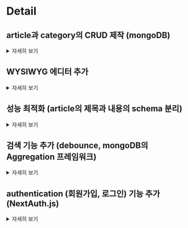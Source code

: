 # Detail
## article과 category의 CRUD 제작 (mongoDB)

<details>
  <summary>자세히 보기</summary>

  - article의 CRUD
  
    ![](https://velog.velcdn.com/images/katej927/post/c357997a-b313-450a-a8be-a0207ca92baf/image.gif)
    
    - 방법

  	  1. MongoDB 설정 ([코드 링크](https://github.com/katej927/kate-devlog/blob/main/src/libs/mongodb.ts))
         
         - MongoDB와의 연결
  
           `mongoose` 라이브러리 활용
    
         - MongoDB URI

           환경 변수로 관리되며, 이를 통해 데이터베이스에 연결함
       2. 스키마 정의 ([코드 링크](https://github.com/katej927/kate-devlog/blob/main/src/models/article.ts))

          `articleSchema`는 `title`, `content`, `category` 필드를 가지며, `content`는 `ArticleContent` 모델을, `category`는 `Category` 모델을 참조함. `timestamps` 옵션을 통해 자동으로 `createdAt`과 `updatedAt` 필드를 추가함.
       3. CRUD 구현 ([코드 링크](https://github.com/katej927/kate-devlog/tree/main/src/app/api/articles))

          - **Create**: 새 article 생성 시, `Article.create()` 사용
  
          - **Read**: article을 조회 시, `Article.find()` 또는 `Article.findOne()` 사용
          - **Update**: article 수정 시, `Article.findByIdAndUpdate()` 사용
          - **Delete**: article 삭제 시, `Article.findByIdAndDelete()` 사용
  
    - 코드 [자세히 보기 →](https://github.com/katej927/kate-devlog/tree/main/src/app/api/articles)
      
       ```tsx
       
      (... 생략)

      // GET 만 발췌
      export const GET = async (request: NextRequest) => {
        const searchTerm = request.nextUrl.searchParams.get('searchTerm')

        await connectMongoDB()

        const searchCondition = {
          $or: [
            { title: { $regex: searchTerm, $options: 'i' } },
            { 'content.text': { $regex: searchTerm, $options: 'i' } },
          ],
        }

        const articles = searchTerm
          ? await Article.aggregate([
              {
                $lookup: {
                  from: 'articlecontents',
                  localField: 'content',
                  foreignField: '_id',
                  as: 'content',
                },
              },
              {
                $unwind: {
                  path: '$content',
                  preserveNullAndEmptyArrays: true,
                },
              },
              {
                $match: searchCondition,
              },
              {
                $project: {
                  _id: 1,
                  title: 1,
                  content: { _id: 1 },
                  createdAt: 1,
                  updatedAt: 1,
                },
              },
              {
                $sort: { createdAt: -1 },
              },
            ])
          : await Article.find().sort({ createdAt: -1 })

        return NextResponse.json({ articles }, { status: 200 })
      }

      (... 생략)
      ```
      
- category의 CRUD
  
  ![](https://velog.velcdn.com/images/katej927/post/addcc05c-1049-46ab-988a-f0b2f4a505e5/image.gif)
  - 방법
    1. MongoDB 설정 ([코드 링크](https://github.com/katej927/kate-devlog/blob/main/src/libs/mongodb.ts))
        - MongoDB와의 연결
  
            - `mongoose` 라이브러리 활용
        - MongoDB URI
            - 환경 변수로 관리되며, 이를 통해 데이터베이스에 연결함
    2. 스키마 정의 ([코드 링크](https://github.com/katej927/kate-devlog/blob/main/src/models/category.ts))
        
        `categorySchema`는 `categoryName`과 `articles` 필드를 가지며, `articles`는 `Article` 모델을 참조함.
        
        - 참고 ([코드 링크](https://github.com/katej927/kate-devlog/blob/main/src/models/article.ts))

            article CRUD 시, category도 함께 업데이트됨. `articleSchema`는 `category` 필드를 참조함.
            
    3. CRUD 구현 ([코드 링크](https://github.com/katej927/kate-devlog/tree/main/src/app/api/categories))
        - **Create**: 새 category 생성 시, `Category.create()` 사용
  
        - **Read**: category를 조회 시, `Category.find()` , `findOne()`, `aggregate`를 사용
        - **Update**: category 수정 시, `Category.findOneAndUpdate()`를 사용
        - **Delete**: category 삭제 시, `Category.deleteOne()`를 사용합니다.
  - 코드 [자세히 보기 →](https://github.com/katej927/kate-devlog/tree/main/src/app/api/categories)
    
       ```tsx
       (...생략)

       // GET만 발췌
      export const GET = async (request: NextRequest) => {
        const articlesType = request.nextUrl.searchParams.get('articlesType')

        try {
          await connectMongoDB()

          let categories
          switch (articlesType) {
            case 'omit':
              categories = await Category.find({}, '-articles')
              break
            case 'count':
              categories = await Category.aggregate([
                {
                  $lookup: {
                    from: 'articles',
                    localField: 'articles',
                    foreignField: '_id',
                    as: 'articlesData',
                  },
                },
                {
                  $addFields: {
                    articleCount: { $size: '$articlesData' },
                    latestArticleTimestamp: { $max: '$articlesData.createdAt' },
                  },
                },
                {
                  $project: {
                    articlesData: 0,
                    articles: 0,
                  },
                },
              ])
              break
            default:
              throw new Error('Invalid articlesType')
          }

          return NextResponse.json(categories)
        } catch (error) {
          console.error('Error fetching categories: ', error)
          return NextResponse.json(
            { error: 'Failed to fetch categories.' },
            { status: 500 },
          )
        }
      }

       ```


- 트러블 슈팅 [다른 기록도 보기 →](https://velog.io/@katej927/Trouble-shooting-kate-devlog-article%EA%B3%BC-category%EC%9D%98-CRUD-%EC%A0%9C%EC%9E%91-%EA%B4%80%EB%A0%A8)
    
   **[ server/client component와 use hook ]**
    
   - [`src/app/editArticle/[id]/page.tsx`](https://github.com/f-lab-edu/dev-blog/pull/6/files#diff-6fa6b0eef3f04c54ed52c02dbc90275542dcecf68c81f635ae504b6421f0adaa)

   server와 client component를 처음 사용하게 되면서 사용할 수 있는 기능에 제약이 있는 것을 잘 알지 못했다.
    백엔드에서 데이터를 가져오는 로직을 위해 async/await도 써야 하고 (server component 기능) router를 사용하고 함수도 내려줘야 하는데 (client component 기능) 모두 사용하려니 계속 에러가 나서 헤맸고 매우 답답했다.

   전 회사에서라면 10분내로 답 안 나오면 바로 질문하라고 해서 사수님의 도움을 받으며 해결했을테지만 멘토링에서는 멘토님이 끝까지 찾길 추천하셨고 아니면 따끔하게 지적받기에 계속 찾아봤다.
    꽤 오랜 시간이 걸렸고 포기하고 멘토님께 그냥 질문드려 해결하고 싶은 순간들도 있었으나, 돌아올 답이 무엇인지 알 것도 같고 그냥 한 번 찾아보았다. 개발자가 스스로 찾는 것도 중요하기 때문이다. (회사에서는 시간 관계 상의 이유로 빠르게 질문하는 것을 권유한 것으로 안다.)
    아마도 에러메세지를 쳤고 원어를 해석해내는 고통을 견디면서 stackoverflow에서 우연히 use를 사용하면 해결 가능하다는 것을 봤고 그것이 내가 알지 못한 hook이며 근래에 추가 되었다는 것을 알게 되었다.
    그래서 use hook에 대해 공식문서와 블로그에서 어떤 기능을 하는 hook인지 찾아보았고 내가 원하던 기능을 하는 알맞은 function임을 알았다.
    
   뿌듯했고 성취감을 느꼈다. 얼마 전, preview 구현하면서도 이번에도 (비록 오랜 시간이 걸렸지만) 스스로 해결해냈다.
    
   **단순히 끝날 줄 알았던 update와 delete였는데 새로이 업데이트된 기능으로 구현하는데 차질이 많았고 스스로 해결하려다 보니 오랜 시간이 걸렸으나 뿌듯했다.얻은 점은 조금씩, 스스로 문제 해결하는 방법을 찾는 것 같다는 점이다. 에러 로그를 이해하고 부족하면 에러 로그를 검색하고 (원어라 고통스럽지만) issue탭이나 stackoverflow에서 나와 비슷한 문제를 겪는 이들이 있는 것을 확인하고 그들이 어떻게 해결해내고 있는지 알 수 있다.앞으로도 이런 방식을 조금 더 빨리 실행해서 스스로 해결할 때 속도를 높이는 것이 좋을 것 같다.**
</details>

## WYSIWYG 에디터 추가 


<details>
  <summary>자세히 보기</summary>

![](https://velog.velcdn.com/images/katej927/post/c8464648-6ce7-4646-9a9c-c01b77e512d4/image.gif)

- 방법

  - 화면 UI (write/edit 페이지)

  	```
  	  ┌----------------------------------------------------------------┐
  	  |                                                                |
  	  | Title                                                          |
  	  | ┌-------- Editor --------┐ ┌------------- Preview ------------┐|
  	  | |                        | |                                  ||
  	  | |                        | |                                  ||
  	  | |                        | |                                  ||
  	  | |                        | |                                  ||
  	  | |                        | |                                  ||
  	  | |                        | |                                  ||
  	  | |                        | |                                  ||
  	  | |                        | |                                  ||
  	  | └------------------------┘ └----------------------------------┘|
  	  └----------------------------------------------------------------┘
  	```

  - article에 대한 interface 구조
  
    ```tsx
      interface ArticleInterface {
        title: string
        content: { text: string; html: string }
      }
    ```
    - 이유
  
      - text는 보다 빠른 검색을 하게 하고, 글 목록에서 글 내용의 일부를 보여주기 위해
  
      - html은 글 내용 렌더링을 위해
  - firebase 활용
    - 사용 이유 : 이미지 url을 만들어주도록 하기 위함.

- 코드 [자세히 보기 →](https://github.com/katej927/kate-devlog/tree/main/src/components/ArticleForm/Editor)
    
    ```tsx
    'use client'
    
    import { useMemo, useRef } from 'react'
    import ReactQuill from 'react-quill'
    import 'react-quill/dist/quill.snow.css'
    
    import { ArticleContentInterface } from '@/apis/articles'
    
    import { FORMATS, convertModules } from './_shared'
    import { HandleChangeNewContentType } from '../_shared'
    
    interface Props {
      contentHtml: ArticleContentInterface['html']
      onChangeContent: (content: HandleChangeNewContentType) => void
    }
    
    const Editor = ({ contentHtml, onChangeContent }: Props) => {
      const quillRef = useRef<ReactQuill>()
    
      const modules = useMemo(() => convertModules(quillRef), [])
    
      return (
        <ReactQuill
          theme="snow"
          style={{
            height: '550px',
            display: 'inline-block',
          }}
          onChange={(value, delta, source, editor) =>
            onChangeContent({
              text: editor.getText(),
              html: editor.getHTML(),
            })
          }
          modules={modules}
          formats={FORMATS}
          ref={(element) => {
            if (element !== null) {
              quillRef.current = element
            }
          }}
          placeholder="내용을 입력해주세요."
          value={contentHtml}
        />
      )
    }
    
    export default Editor
    ```

- 트러블 슈팅 [다른 기록도 보기 →](https://velog.io/@katej927/Trouble-shooting-kate-devlog-2-WYSIWYG-%EC%97%90%EB%94%94%ED%84%B0)
    
    **[ issue 탭의 힘 ]**
    
    에디터의 데이터를 어떻게 저장해야 할지 걱정이었다.
    
    에디터의 값을 받아보니 왠걸 태그까지 같이 저장해주고 있었다.
    
    이걸로 어떻게 검색 기능을 넣지?라는 생각이 들었고 챗 지피티와 구글링을 열심히 했다.
    
    챗 지피티에서는 (비록 좀 부실해보이지만) 해결방법은 있다는 것에 안도감을 느꼈고, 그로 인해 차분히 서칭할 수 있었다.
    
    서칭하면서 구글링 해서 나온 issue 탭에 나와 비슷한 고민을 가진 사람들이 이미 적어둔 해결책을 보고 이 react-quill이라는 에디터의 데이터를 저장하기 위해서는 에디터에서 만들어둔 방법이 따로 없다는 것을 알았다. (이걸로 라이브러리 쓰다 바꾸는 유저들도 있더라) 하지만 에디터의 내장된 메서드인 delta라는 객체와 태그로된 문자열을 함께 저장하기를 추천했다. delta for editor, html for rendering이 최선의 아이디어 였다.
    
    나는 이에 더해 나의 아이디어를 덧붙였다. 저렇게 저장하기에는 검색할 때 성능이 더딜 것 같다는 생각이 들었고 계속 시도해보니 에디터가 꼭 delta로만 렌더링 되지 않고 html 문자열로도 렌더링 되는 것을 알 수 있었다. 직접 넣어봐서 알 수 있었다. 덕분에 조금이라도 성능을 개선하기 위해 나는 글을 그대로 저장하는 문자열(\n이 들어가긴 한다)과 렌더링을 위한 html 문자열을 저장해두기로 했다.
    
    이렇게 하기까지 많은 시간과 용기와 인내가 필요했다. 여기까지 하고도 나는 db에 잘 연결할 수 있을지 걱정했는데 생각보다 간단히 수정되어서 좋았다.
    
    매번 걱정하는데 실제로 발을 넣어보면 그렇게 무서운 건 아닌 것 같다.
    
    **그냥 찾아보고 해보는 게 좋을 것 같다. 너무 두려워 하지말자.**
    
    **그리고 앞으로도 issue탭을 먼저 활용하면 더 빨리 해결할 수 있을 것 같다. (챗 지피티는 간단한/직관적인 문제 해결 정도에 도움 되는 듯)**

</details>


## 성능 최적화 (article의 제목과 내용의 schema 분리) 

<details>
  <summary>자세히 보기</summary>

> network의 time 5배 개선
> 

| action | image |
| --- | --- |
| 분리 전 | <img src='https://github.com/katej927/dev-blog-forked/assets/69146527/0731cbb8-79c8-4ceb-b4e4-964a6160e2d5' height='200'/> |
| 분리 후 | <img src='https://github.com/katej927/dev-blog-forked/assets/69146527/bb1d8e52-df59-4e37-b627-b0c4d1f5d9b9' height='200'/> |


- 방법 [관련 PR 보기 →](https://github.com/katej927/kate-devlog/pull/6)

   - mongoDB의 collection이 articles와 articleContents로 분리됨.
        
     > ✓ articles ⇒ article의 개요를 담음
     
     >   ✓ articleContents ⇒ article의 본문을 담음
      

     - 본문이 필요할 때, articleContents를 가져옴
  
       방법: ```find().populate()```
  
  - Schema 분리
    - ```articleContentSchema```, ```articleSchema```
  
    - 두 스키마간 relation 설정
      - 방법 : id로 연결
        ```tsx
        content: {
          type: Schema.Types.ObjectId,
          ref: 'ArticleContent',
          required: true,
        }
        ```
  
- 코드 [자세히 보기 →](https://github.com/katej927/kate-devlog/blob/main/src/models/article.ts)
    
    ```tsx
    import mongoose, { Schema } from 'mongoose'
    
    const articleContentSchema = new Schema({
      text: {
        type: String,
        required: true,
      },
      html: {
        type: String,
        required: true,
      },
    })
    
    const articleSchema = new Schema(
      {
        title: { type: String, required: true },
        content: {
          type: Schema.Types.ObjectId,
          ref: 'ArticleContent',
          required: true,
        },
        category: {
          type: Schema.Types.ObjectId,
          ref: 'Category',
          required: false,
        },
      },
      { timestamps: true },
    )
    
    const ArticleContent =
      mongoose.models.ArticleContent ||
      mongoose.model('ArticleContent', articleContentSchema)
    
    const Article =
      mongoose.models.Article || mongoose.model('Article', articleSchema)
    
    export { Article, ArticleContent }
    ```

- 트러블 슈팅 [다른 기록도 보기 →](https://velog.io/@katej927/Trouble-shooting-kate-devlog-%EC%84%B1%EB%8A%A5-%EC%B5%9C%EC%A0%81%ED%99%94#-%EA%B3%BC%EC%97%B0-%ED%95%A0-%EC%88%98-%EC%9E%88%EC%9D%84%EA%B9%8C-%EC%8B%B6%EC%97%88%EB%8D%98-%EA%B2%83%EC%9D%84-%EB%8F%84%EC%A0%84%ED%95%98%EA%B3%A0-%EC%84%B1%EA%B3%B5%ED%96%88%EB%8B%A4-%EC%84%B1%EB%8A%A5-%EC%B5%9C%EC%A0%81%ED%99%94%EB%A5%BC-%EC%9C%84%ED%95%9C-%EB%B0%B1%EC%97%94%EB%93%9C-%EB%A1%9C%EC%A7%81-%EC%88%98%EC%A0%95-%EC%84%B1%EA%B3%B5)
    
    **[ 과연 할 수 있을까 싶었던 것을 도전하고 성공했다. (성능 최적화를 위한 백엔드 로직 수정 성공) ]**
    
    - 무엇을 하고 싶었는가?
        
        > 성능 최적화를 하고 싶었다.
        > 
        
        어느 부분을 하고 싶었냐면, PR 제목처럼 post에서 글의 내용과 개요를 분리하고 싶었다.

    - 왜 하고 싶었는가?
        
        > 렌더링을 빠르게 하고 페이지가 가볍기를 바랬다.
        > 
        
        개요는 목록 UI에서 간단하면서 빠르게 보여주고 싶었다. 그런데 기존의 로직대로라면 개요 (제목, 간단한 설명) 정도만 보여주는데 모든 글의 내용을 load 받았어야 했다. content가 모든 글에 항상 붙어있었기 때문이다.
        
        지금이야 문제 없겠지만 앞으로 글이 많아지면 무거워질테고 그러면 렌더링이 느려질 것이라고 생각했다.
        
        느린 렌더링은 많이 비선호하는 편이고 프론트엔드 개발자로서도 받아들이기 어려운 부분이었다.
        
        비단 느린 렌더링 뿐 아니라 굳이 사용하지 않는 데이터를 들고 다닐 이유가 없다고 생각했다.

    - 어떤 부분에서 구현을 망설였는가?
        
        > 백엔드를 잘 몰라서 못할 것만 같았다.
        > 
        
        괜히 실수했다가 꼬이면 어쩌지? 하는 걱정도 들었다.
        
    - 어떻게 구현했는가?
        
        > 백엔드 구현 로직 확인chatGPT로 수정 키워드 뽑아내기mongoose로 relation 설정하기 (populate 활용)
        > 
        1. 백엔드 구현 로직 확인
            
            우선 article을 구현하면서 참고했던 레퍼런스([Step-by-Step Guide: Create a Next.js 13 CRUD App with MongoDB from Scratch](https://youtu.be/wNWyMsrpbz0?si=HqccCslQlj0oIERU))를 다시 보면서 어떤 식으로 백엔드 코드를 짰었는지 다시 점검했다.
            
            그래도 잘 모르겠고 어떤 부분을 수정해야 할지 감이 잘 오질 않았다.
            
        2. chatGPT로 수정 키워드 뽑아내기
            
            막막해서 chatGPT에게 물어보았다. 나의 Schema와 이 상태에서 내가 원하는 로직은 어떤 것인데 어떻게 구현해야 할지 모르겠다고.
            
            생각 보다 답을 잘 알려주었는데 그 코드가 어떻게 동작하는지 잘 모르겠고 정확성도 신뢰하기가 어려웠다. 그래서 수정된 부분이면서 중요 키워드로 보이는 코드를 따서 구글링 해보았다.
            
            해당 키워드는 `Schema.Types.ObjectId` 였다.
            
        3. mongoose로 relation 설정하기 (populate 활용)
            
            검색하니 바로 눈에 띄는 제목이 보였다. ‘[**mongoose로 relation 설정하기 (populate 이용하기)**](https://fierycoding.tistory.com/35)’
            
            읽어보니 내가 딱 원하던 내용이었다.
            
            각 모델을 생성하고 아래의 코드를 통해 연결 할 수 있었다.
            
            ```
            연결할 key: {
                type: Schema.Types.ObjectId, // id로 연결
                ref: 'Seller',
                required: true
              }
            ```
            
            그 후, `find().populate()` 를 통해 연결된 객체까지 조회할 수 있음을 알 수 있었다.
            
    - 소감
        
        해낼 수 있을까 걱정도 되었는데 늘 하나씩, 차분히 해내기로 마음 먹고 난 후로 하나씩 실마리를 풀어감을 느꼈다.
        
        그리고 이번에 해결했던 방법처럼 아예 감을 잡기 힘들때는 chatGPT에 키워드를 뽑고 자세한 것은 구글링을 통해 이해할 수 있지 않을까 하는 생각이 들었다.
        
        계속 차분히 해나가면 해낼 수 있구나 하는 자신감도 얻고 있다.
        
        중간중간 머리도 아팠지만.. 연속 2시간 반을 자리에서 스트레이트로 구현하는 날 보며 나는 여전히, 처음 프론트를 할 때 처럼 시간 가는 줄 모르고 하는 구나.
        
        개발하길 잘한 것 같다는 생각이 들어서 보람찼다.
        
        아무튼.. 이번에도 좋은 경험을 한 것 같다. 수고했다.🤝

</details>


## 검색 기능 추가 (debounce, mongoDB의 Aggregation 프레임워크)

<details>
  <summary>자세히 보기</summary>

  
  ![](https://velog.velcdn.com/images/katej927/post/82fb0f06-638d-49b3-b972-99ccce696faa/image.gif)
  
  
- 방법
  
    - 컴포넌트 기본 구현 ([코드 링크](https://github.com/katej927/kate-devlog/blob/main/src/containers/Home/Search/index.tsx))
  
        - **디바운스 처리**
            
            > 사용자 입력을 디바운스 처리하여 불필요한 검색 요청을 줄임 (`useDebounce` 커스텀 훅  활용)
            > 
        - **API 요청**

            검색어가 변경될 때마다 `/api/articles` 엔드포인트로 요청을 보내 검색 결과를 처리함
            
    - 검색 입력 디바운스 처리 ([코드 링크](https://github.com/katej927/kate-devlog/blob/main/src/hooks/useDebounce.ts))
        - **네트워크 및 서버 부하 최적화**

            사용자가 입력을 멈춘 후 일정 시간(500ms)이 지나야 실제 검색 요청을 보내 네트워크 및 서버 부하를 최소화함
            
    - 데이터베이스 연동 및 검색 처리 ([코드 링크](https://github.com/katej927/kate-devlog/blob/main/src/app/api/articles/route.ts))
  
        - MongoDB와 연동하여 Aggregation 프레임워크를 사용하여 데이터베이스에서 검색 및 필터링 작업을 수행
  
            - 구체적인 구현 조건
  
                - article의 title(제목)과 content(본문)에서 검색을 하되, return 할 때는 조건에 부합하는 content의 _id까지만 나오도록 함. (본문 내용은 반환하지 않게끔 함.)
                - 본문 내용은 반환하지 않게끔 하는 이유
  
                    
                    검색 시에 보여지는 내용이 article의 개요 부분들이라 굳이 article 클릭 전에 content 데이터까지 들고 다닐 이유가 없다고 생각해서.
  
- [`src/app/api/articles/route.ts`](https://github.com/katej927/kate-devlog/blob/main/src/app/api/articles/route.ts)
    
    ```tsx
    export const GET = async (request: NextRequest) => {
      const searchTerm = request.nextUrl.searchParams.get('searchTerm')
    
      await connectMongoDB()
    
      const searchCondition = {
        $or: [
          { title: { $regex: searchTerm, $options: 'i' } },
          { 'content.text': { $regex: searchTerm, $options: 'i' } },
        ],
      }
    
      const articles = searchTerm
        ? await Article.aggregate([ // 👈 mongoDB의 Aggregation 프레임워크
            {
              $lookup: {
                from: 'articlecontents',
                localField: 'content',
                foreignField: '_id',
                as: 'content',
              },
            },
            {
              $unwind: {
                path: '$content',
                preserveNullAndEmptyArrays: true,
              },
            },
            {
              $match: searchCondition,
            },
            {
              $project: {
                _id: 1,
                title: 1,
                content: { _id: 1 },
                createdAt: 1,
                updatedAt: 1,
              },
            },
            {
              $sort: { createdAt: -1 },
            },
          ])
        : await Article.find().sort({ createdAt: -1 })
    
      return NextResponse.json({ articles }, { status: 200 })
    }
    ```

- 트러블 슈팅 [다른 기록도 보기 →](https://velog.io/@katej927/Trouble-shooting-kate-devlog-%EA%B2%80%EC%83%89-%EA%B8%B0%EB%8A%A5)
    
    **[ [해낸 케이스 1] server component를 사용하기 위해 page.js 의 내장된 parameter, searchParams를 사용하다. ]**
    
    독자에게 보여지는 글은 가급적 SSR로 보여주고 싶었다. 좀 더 빠른 렌더링, SEO 를 위해서이다.
    
    그런데 작성하다보니 searchParams가 필요했는데 나는 nextjs에 능숙하지 않아서 useSearchParams를 사용해야만 하는 줄 알았다. **그래도 방법이 있나 하고 구글링을 해봤다.**
    
    나와 같은 고민을 하는 사람들이 많았고 결국 비교적 빠르고 간단히 해결방법을 찾았다. `nextjs searchparams server component` 라고 검색해봤고 거기에는 nextjs 공식문서를 레퍼런스로 달면서 page.js에서 searchParams를 가져와 사용하는 예시를 보여주었다.
    
    어쩐지 그 전에 강의를 들으면서 searchParams를 props로 받았지만 내려주는 곳이 없어 의아하게 생각하며 넘어간 바로 그 searchParams 였다. (심지어 난 봤고 유심히 코드를 까보았음에도 잘 몰라서 그냥 넘어간 것 이였다.)
    
    바로 내 프로젝트에서 console.log를 찍어보니 내가 원하던 값이 잘 나왔다.
    
    얼마나 잘 알려져있는 parameter인지는 모르겠으나 꽤나 유용히 사용될 것 같다. 스스로 문제를 해결하는 좋은 경험을 한 번 더 쌓을 수 있어서 기뻤다.
    
    **‘그래도 방법이 있나 찾아보는 것’ 이런 마음가짐이 중요한 것 같다.**
  

</details>


## authentication (회원가입, 로그인) 기능 추가 (NextAuth.js)


<details>
  <summary>자세히 보기</summary>

  ![](https://velog.velcdn.com/images/katej927/post/9690414f-23fe-4c89-8bf2-fa30550d0917/image.gif)
  
- 설명 ([관련 PR 링크 →](https://github.com/katej927/kate-devlog/pull/4))
  
    - 회원가입
  
        - 이미 존재하는 회원인지 (email로) 여부 파악함
  
            - 방법 : `mongoDB`에서 `findeOne`으로 `email` 찾음
        - 비밀번호 암호화
            - 방법 : `bcrypt`의 `hash` 활용
    - 로그인
        - 사용자가 로그인 했다면 register, login 페이지 접근 불가
  
            - 방법: `getServerSession`으로 `session`이 있다면, 홈으로 redirect
    - 그 외
        - 회원가입과 로그인의 공통된 ui를 위한 form component를 제작
  
            - 이유 : 회원가입과 로그인은 거의 비슷한 ui를 가졌기 때문에 둘을 위한 UI 컴포넌트 제작
        - 비로그인 상태일 경우, 글 작성 및 수정 페이지 접근 불가
            - 방법 : `next-auth`의 `middleware` 활용
  
  
- 트러블 슈팅 [다른 기록도 보기 →](https://velog.io/@katej927/Trouble-shooting-kate-devlog-authentication-%ED%9A%8C%EC%9B%90%EA%B0%80%EC%9E%85-%EB%A1%9C%EA%B7%B8%EC%9D%B8-%EA%B8%B0%EB%8A%A5)
    
    **[‘무지성 검색’이 무엇인지, 어떻게 하면 ‘지성 검색’을 할 수 있는지 조금 알 것 같다. (feat. TypeError [ERR_INVALID_URL]: Invalid URL)]**
    
    전에 멘토님께 무지성 검색을 하지 말라는 말을 들었다.
    
    매우 속상하고 신경이 쓰였는데, 왜 그런 말을 하셨는지 알 것 같다.
    
    조금 어감이 쎄긴 했으나 ‘해당 에러가 왜 생겼는지 좀 더 생각해보며 찾아보라’ 정도로 이해하면 좋을 것 같다.
    
    왜냐면 이번에 `TypeError [ERR_INVALID_URL]: Invalid URL` 에러를 처리하며 (마음 고생도 함께 처리함) 깨닫는 게 있었기 때문이다.
    
    해당 에러를 처리 하면서 나오는 에러 문은 알아들을 수 없는 에러문으로 가득 찼었다..
    
    ```
    Error occurred prerendering page "/auth/register". Read more: <https://nextjs.org/docs/messages/prerender-error>
    TypeError [ERR_INVALID_URL]: Invalid URL
        at new NodeError (node:internal/errors:405:5)
        at new URL (node:internal/url:676:13)
        at t.default (/home/runner/work/dev-blog-forked/dev-blog-forked/.next/server/chunks/41.js:1:22140)
        at 74284 (/home/runner/work/dev-blog-forked/dev-blog-forked/.next/server/chunks/41.js:1:15075)
        at __webpack_require__ (/home/runner/work/dev-blog-forked/dev-blog-forked/.next/server/webpack-runtime.js:1:161)
        at 45029 (/home/runner/work/dev-blog-forked/dev-blog-forked/.next/server/chunks/192.js:1:964)
        at __webpack_require__ (/home/runner/work/dev-blog-forked/dev-blog-forked/.next/server/webpack-runtime.js:1:161)
        at I (/home/runner/work/dev-blog-forked/dev-blog-forked/node_modules/next/dist/compiled/next-server/app-page.runtime.prod.js:43:5587)
        at C (/home/runner/work/dev-blog-forked/dev-blog-forked/node_modules/next/dist/compiled/next-server/app-page.runtime.prod.js:43:4266)
        at rp (/home/runner/work/dev-blog-forked/dev-blog-forked/node_modules/next/dist/compiled/next-server/app-page.runtime.prod.js:27:25013)
    TypeError [ERR_INVALID_URL]: Invalid URL
        at new NodeError (node:internal/errors:405:5)
        at new URL (node:internal/url:676:13)
        at t.default (/home/runner/work/dev-blog-forked/dev-blog-forked/.next/server/chunks/41.js:1:22140)
        at 74284 (/home/runner/work/dev-blog-forked/dev-blog-forked/.next/server/chunks/41.js:1:15075)
        at __webpack_require__ (/home/runner/work/dev-blog-forked/dev-blog-forked/.next/server/webpack-runtime.js:1:161)
        at 45029 (/home/runner/work/dev-blog-forked/dev-blog-forked/.next/server/chunks/192.js:1:964)
        at __webpack_require__ (/home/runner/work/dev-blog-forked/dev-blog-forked/.next/server/webpack-runtime.js:1:161)
        at I (/home/runner/work/dev-blog-forked/dev-blog-forked/node_modules/next/dist/compiled/next-server/app-page.runtime.prod.js:43:5587)
        at C (/home/runner/work/dev-blog-forked/dev-blog-forked/node_modules/next/dist/compiled/next-server/app-page.runtime.prod.js:43:4266)
        at rp (/home/runner/work/dev-blog-forked/dev-blog-forked/node_modules/next/dist/compiled/next-server/app-page.runtime.prod.js:27:25013) {
      input: '',
      code: 'ERR_INVALID_URL'
    }
    
    ```
    
    작업 도중 실수로 올린 PR에는 문제가 없었는데 뜬금없이 다 완료하고 나니 이런 에러가 github action에서 발생했다.
    
    local에서 build할 때도 나오지 않았고 그래서 더 해결하기 어려워했던 것 같다. 또한 구글링을 해도 비슷한 에러가 많이 발생했었는지 discussion에 많이 올라와있었다.
    
    확인했을 때, 종종 `NEXTAUTH_URL` 이라는 단어가 올라오는 것을 봤는데, 나는 다른 변수명으로 local url과 production url을 사용하고 있었고 전에 올려둔 PR에서는 에러가 나지 않았기 때문에 이 부분에 대해서는 이상이 없을 것이라고 생각해서 넘겼다.
    
    그 상태에서 구글링에 나온 다른 해결법을 찾아도 도저히 해결이 안되었고 나는 하는 수 없이 최후의 보루로 남겨둔, ‘에러 없던 커밋까지 다시 롤백해보기’전략을 선택했다. 하나하나 주석처리를 하며 확인하던 중 대규모로 수정했고 invalid url error라는 에러랑은 관련이 없어보이는 부분 까지 다시 롤백하려니 현타가 와서 다시 방법을 찾아보기 시작했다.
    
    그러자 전에 무심코 스쳐지나갔던 `NEXTAUTH_URL` 이 눈에 띄었다. 여러 번 보이던 저 단어.. 하지만 내가 참고한 강의안에는 보이지 않았던 단어. 난 이 단어에 대해 지나치지 않기로 마음먹고 discussions을 다시 확인 하던 차에 어떤 이가 해결방법으로 보낸 [next-auth의 공식문서 링크](https://next-auth.js.org/configuration/options)를 발견했다. ([참고한 discussion 링크](https://github.com/nextauthjs/next-auth/discussions/7801))
    
    ![](https://velog.velcdn.com/images/katej927/post/7d494410-0d77-4276-810f-2c17ee71bd97/image.png)

    
    아예 `NEXTAUTH_URL` 를 써야 한다고 써져있었다..! (ㅎㅎ..a)
    
    이에 나는 재빨리, 하지만 반신반의하면서 바로 .env.local에는 해당 변수명으로 local url을, .env.production에는 정식 url을 적었고 vercel에도 설정했다. 또한 process.env에서 가져오는 url도 `NEXTAUTH_URL` 로 바꿨다.
    
    노심초사한 결과, 결국 build가 잘 되었음을 확인 할 수 있었다.
    
    ---
    
    ### ◆ + 추가 에러 발견
    
    하지만 잘 해결되었다고 생각하고 PR을 정리하던 도중 어떤 url에서는 `NEXTAUTH_URL` 가 undefined로 뜨고 어디서는 잘 나오는 버그를 발견했다.
    
    태도를 조금 바꾸어 너무 절망하지 않고 하나 잘 끝냈으니 이것도 잘 끝낼 거라고 스스로를 다독이면서 하나하나 찾아나갔다.
    
    그리고 결국 정말 문제를 해결할 수 있었다.
    
    원인은 `NEXTAUTH_URL` 가 server side에서만 렌더링 되는 것이였다. 이러한 특징을 발견한 나는 바로 ssr, csr용 url을 구분하여 적용했고 문제가 해결됨을 볼 수 있었다. (햅삐 엔딩이다 ^ㅇ^)
    
    ---
    
    ### ◆ 과정 속에서 깨달은 점들
    
    내가 이 과정 속에서 깨달은 것은 뭐든 해결책에서 반복적으로 나오는 키워드들은 다시 확인해보고 적용해보자는 것이다. 그리고 error에서 나온 키워드를 중점적으로 찾으면 진짜 버그의 원인을 알 수 있다는 것이다. (여기서는 `Invalid URL` 였으나 나는 이를 아주 중점적으로 보진 않았다.)
    
    또한 PR은 최대한 쪼개서 올리자는 것, test code를 빨리 짜보자는 것이다. PR을 더 잘게 쪼개어 올렸더라면 더 좁은 단위에서 버그를 찾아볼 수 있었을 것이고 test code를 짰더라면 바로 에러를 찾기 좋았을 것이다. (이 case에서는 prod가 아니여서 못 찾았을수도 있지만 그 추적 범위를 좁히는데 도움이 되었을 것 같다.)
    
    이걸 해낼 수 있을까 많이 두렵고 걱정도 되었다. 이 큰 규모의 PR을 merge할 수도, 많은 노력과 성과가 있기에 그대로 둘 수도 없어 걱정이 많았다.
    
    하지만 결국 해냈다. 꽤나 간단한 방법으로 말이다.
    
    결국 할 수 있으니 바로 풀리지 않았다고 너무 상심하지 않는 것도 개발자의 좋은 태도가 아닐까 싶다. (어제 풀리지 않아서 많이 속상했었다.)
    
    많은 깨달음을 준 버그였다. 수고했다 내 자신. 🤝
  
</details>
